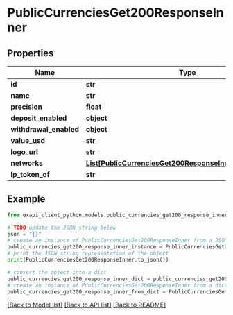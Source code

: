 # PublicCurrenciesGet200ResponseInner


## Properties

Name | Type | Description | Notes
------------ | ------------- | ------------- | -------------
**id** | **str** |  | 
**name** | **str** |  | 
**precision** | **float** |  | 
**deposit_enabled** | **object** |  | [optional] 
**withdrawal_enabled** | **object** |  | [optional] 
**value_usd** | **str** |  | 
**logo_url** | **str** |  | 
**networks** | [**List[PublicCurrenciesGet200ResponseInnerNetworksInner]**](PublicCurrenciesGet200ResponseInnerNetworksInner.md) |  | 
**lp_token_of** | **str** |  | [optional] 

## Example

```python
from exapi_client_python.models.public_currencies_get200_response_inner import PublicCurrenciesGet200ResponseInner

# TODO update the JSON string below
json = "{}"
# create an instance of PublicCurrenciesGet200ResponseInner from a JSON string
public_currencies_get200_response_inner_instance = PublicCurrenciesGet200ResponseInner.from_json(json)
# print the JSON string representation of the object
print(PublicCurrenciesGet200ResponseInner.to_json())

# convert the object into a dict
public_currencies_get200_response_inner_dict = public_currencies_get200_response_inner_instance.to_dict()
# create an instance of PublicCurrenciesGet200ResponseInner from a dict
public_currencies_get200_response_inner_from_dict = PublicCurrenciesGet200ResponseInner.from_dict(public_currencies_get200_response_inner_dict)
```
[[Back to Model list]](../README.md#documentation-for-models) [[Back to API list]](../README.md#documentation-for-api-endpoints) [[Back to README]](../README.md)


